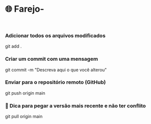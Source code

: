 # 🌐 Farejo-

<br>

### Adicionar todos os arquivos modificados
git add .

### Criar um commit com uma mensagem
git commit -m "Descreva aqui o que você alterou"

### Enviar para o repositório remoto (GitHub)
git push origin main

### 📌 Dica para pegar a versão mais recente e não ter conflito
git pull origin main
